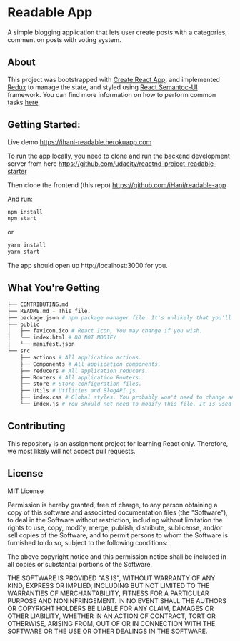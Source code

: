 # Readable App

A simple blogging application that lets user create posts with a categories, comment on posts with voting system.


## About

This project was bootstrapped with [Create React App](https://github.com/facebookincubator/create-react-app), and implemented [Redux](https://redux.js.org) to manage the state, and styled using [React Semantoc-UI](react.semantic-ui.com) framework. You can find more information on how to perform common tasks [here](https://github.com/facebookincubator/create-react-app/blob/master/packages/react-scripts/template/README.md).


## Getting Started:

Live demo https://ihani-readable.herokuapp.com

To run the app locally, you need to clone and run the backend development server from here https://github.com/udacity/reactnd-project-readable-starter

Then clone the frontend (this repo) https://github.com/iHani/readable-app

And run:

```sh
npm install
npm start
```

or

```sh
yarn install
yarn start
```

The app should open up http://localhost:3000 for you.

## What You're Getting

```sh
├── CONTRIBUTING.md
├── README.md - This file.
├── package.json # npm package manager file. It's unlikely that you'll need to modify this.
├── public
│   ├── favicon.ico # React Icon, You may change if you wish.
│   └── index.html # DO NOT MODIFY
│   └── manifest.json
└── src
    ├── actions # All application actions.
    ├── Components # All application components.
    ├── reducers # All application reducers.
    ├── Routers # All application Routers.
    ├── store # Store configuration files.
    ├── Utils # Utilities and BlogAPI.js.
    ├── index.css # Global styles. You probably won't need to change anything here.
    └── index.js # You should not need to modify this file. It is used for DOM rendering only.
```

## Contributing

This repository is an assignment project for learning React only. Therefore, we most likely will not accept pull requests.

## License

MIT License

Permission is hereby granted, free of charge, to any person obtaining a copy
of this software and associated documentation files (the "Software"), to deal
in the Software without restriction, including without limitation the rights
to use, copy, modify, merge, publish, distribute, sublicense, and/or sell
copies of the Software, and to permit persons to whom the Software is
furnished to do so, subject to the following conditions:

The above copyright notice and this permission notice shall be included in all
copies or substantial portions of the Software.

THE SOFTWARE IS PROVIDED "AS IS", WITHOUT WARRANTY OF ANY KIND, EXPRESS OR
IMPLIED, INCLUDING BUT NOT LIMITED TO THE WARRANTIES OF MERCHANTABILITY,
FITNESS FOR A PARTICULAR PURPOSE AND NONINFRINGEMENT. IN NO EVENT SHALL THE
AUTHORS OR COPYRIGHT HOLDERS BE LIABLE FOR ANY CLAIM, DAMAGES OR OTHER
LIABILITY, WHETHER IN AN ACTION OF CONTRACT, TORT OR OTHERWISE, ARISING FROM,
OUT OF OR IN CONNECTION WITH THE SOFTWARE OR THE USE OR OTHER DEALINGS IN THE
SOFTWARE.
